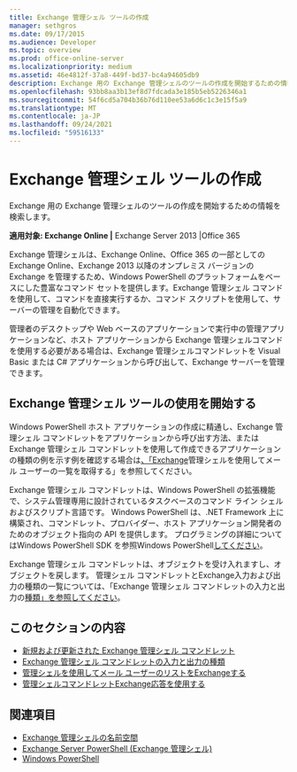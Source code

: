 ```yaml
---
title: Exchange 管理シェル ツールの作成
manager: sethgros
ms.date: 09/17/2015
ms.audience: Developer
ms.topic: overview
ms.prod: office-online-server
ms.localizationpriority: medium
ms.assetid: 46e4812f-37a8-449f-bd37-bc4a94605db9
description: Exchange 用の Exchange 管理シェルのツールの作成を開始するための情報を検索します。
ms.openlocfilehash: 93bb8aa3b13ef8d7fdcada3e185b5eb5226346a1
ms.sourcegitcommit: 54f6cd5a704b36b76d110ee53a6d6c1c3e15f5a9
ms.translationtype: MT
ms.contentlocale: ja-JP
ms.lasthandoff: 09/24/2021
ms.locfileid: "59516133"
---
```

# <a name="create-exchange-management-shell-tools"></a>Exchange 管理シェル ツールの作成

Exchange 用の Exchange 管理シェルのツールの作成を開始するための情報を検索します。

**適用対象: Exchange Online |** Exchange Server 2013 |Office 365
  
Exchange 管理シェルは、Exchange Online、Office 365 の一部としての Exchange Online、Exchange 2013 以降のオンプレミス バージョンの Exchange を管理するため、Windows PowerShell のプラットフォームをベースにした豊富なコマンド セットを提供します。Exchange 管理シェル コマンドを使用して、コマンドを直接実行するか、コマンド スクリプトを使用して、サーバーの管理を自動化できます。
  
管理者のデスクトップや Web ベースのアプリケーションで実行中の管理アプリケーションなど、ホスト アプリケーションから Exchange 管理シェルコマンドを使用する必要がある場合は、Exchange 管理シェルコマンドレットを Visual Basic または C# アプリケーションから呼び出して、Exchange サーバーを管理できます。
  
## <a name="get-started-with-exchange-management-shell-tools"></a>Exchange 管理シェル ツールの使用を開始する
<a name="SP15GettingStartedTemplate_WhatDoYouNeed"> </a>

Windows PowerShell ホスト アプリケーションの作成に精通し、Exchange 管理シェル コマンドレットをアプリケーションから呼び出す方法、または Exchange 管理シェル コマンドレットを使用して作成できるアプリケーションの種類の例を示す例を確認する場合は[、「Exchange](how-to-get-a-list-of-mail-users-by-using-the-exchange-management-shell.md)管理シェルを使用してメール ユーザーの一覧を取得する」を参照してください。
  
Exchange 管理シェル コマンドレットは、Windows PowerShell の拡張機能で、システム管理専用に設計されているタスクベースのコマンド ライン シェルおよびスクリプト言語です。 Windows PowerShell は、.NET Framework 上に構築され、コマンドレット、プロバイダー、ホスト アプリケーション開発者のためのオブジェクト指向の API を提供します。 プログラミングの詳細についてはWindows PowerShell SDK を参照Windows PowerShell[してください](https://msdn.microsoft.com/library/dd835506%28VS.85%29.aspx)。
  
Exchange 管理シェル コマンドレットは、オブジェクトを受け入れますし、オブジェクトを戻します。 管理シェル コマンドレットとExchange入力および出力の種類の一覧については、「Exchange 管理シェル コマンドレットの入力と出力の[種類」を参照してください](exchange-management-shell-cmdlet-input-and-output-types.md)。
  
## <a name="in-this-section"></a>このセクションの内容

- [新規および更新された Exchange 管理シェル コマンドレット](new-and-updated-exchange-management-shell-cmdlets.md)  
- [Exchange 管理シェル コマンドレットの入力と出力の種類](exchange-management-shell-cmdlet-input-and-output-types.md)
- [管理シェルを使用してメール ユーザーのリストをExchangeする](how-to-get-a-list-of-mail-users-by-using-the-exchange-management-shell.md)
- [管理シェルコマンドレットExchange応答を使用する](how-to-use-the-exchange-management-shell-cmdlet-response.md)


## <a name="see-also"></a>関連項目

- [Exchange 管理シェルの名前空間](exchange-management-shell-namespaces.md)  
- [Exchange Server PowerShell (Exchange 管理シェル)](https://docs.microsoft.com/powershell/exchange/exchange-server/exchange-management-shell?view=exchange-ps)  
- [Windows PowerShell](https://msdn.microsoft.com/library/dd835506%28v=vs.85%29.aspx)
    

